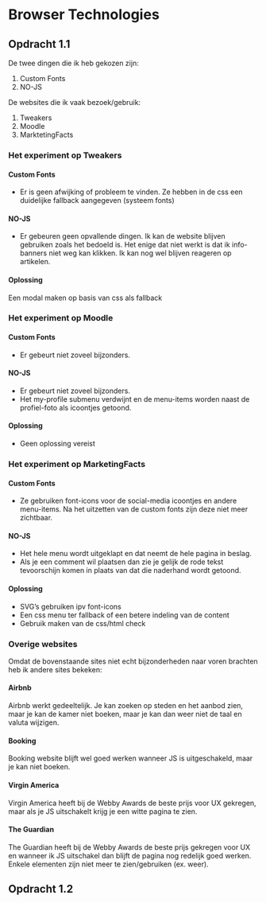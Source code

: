# Browser Technologies

## Opdracht 1.1

De twee dingen die ik heb gekozen zijn:

1. Custom Fonts
2. NO-JS

De websites die ik vaak bezoek/gebruik:

1. Tweakers
2. Moodle
3. MarktetingFacts

### Het experiment op Tweakers

#### Custom Fonts

- Er is geen afwijking of probleem te vinden. Ze hebben in de css een duidelijke fallback aangegeven (systeem fonts)

#### NO-JS

- Er gebeuren geen opvallende dingen. Ik kan de website blijven gebruiken zoals het bedoeld is. Het enige dat niet werkt is dat ik info-banners niet weg kan klikken. Ik kan nog wel blijven reageren op artikelen.

#### Oplossing

Een modal maken op basis van css als fallback

### Het experiment op Moodle

#### Custom Fonts

- Er gebeurt niet zoveel bijzonders.

#### NO-JS

- Er gebeurt niet zoveel bijzonders.
- Het my-profile submenu verdwijnt en de menu-items worden naast de profiel-foto als icoontjes getoond.

#### Oplossing

- Geen oplossing vereist

### Het experiment op MarketingFacts

#### Custom Fonts

- Ze gebruiken font-icons voor de social-media icoontjes en andere menu-items. Na het uitzetten van de custom fonts zijn deze niet meer zichtbaar.

#### NO-JS

- Het hele menu wordt uitgeklapt en dat neemt de hele pagina in beslag.
- Als je een comment wil plaatsen dan zie je gelijk de rode tekst tevoorschijn komen in plaats van dat die naderhand wordt getoond.


#### Oplossing

- SVG’s gebruiken ipv font-icons
- Een css menu ter fallback of een betere indeling van de content
- Gebruik maken van de css/html check

### Overige websites

Omdat de bovenstaande sites niet echt bijzonderheden naar voren brachten heb ik andere sites bekeken:

#### Airbnb

Airbnb werkt gedeeltelijk. Je kan zoeken op steden en het aanbod zien, maar je kan de kamer niet boeken, maar je kan dan weer niet de taal en valuta wijzigen.

#### Booking

Booking website blijft wel goed werken wanneer JS is uitgeschakeld, maar je kan niet boeken.

#### Virgin America

Virgin America heeft bij de Webby Awards de beste prijs voor UX gekregen, maar als je JS uitschakelt krijg je een witte pagina te zien.

#### The Guardian

The Guardian heeft bij de Webby Awards de beste prijs gekregen voor UX en wanneer ik JS uitschakel dan blijft de pagina nog redelijk goed werken. Enkele elementen zijn niet meer te zien/gebruiken (ex. weer).

## Opdracht 1.2



